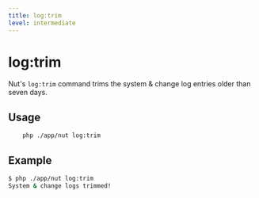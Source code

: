 ```yaml
---
title: log:trim
level: intermediate
---
```

log:trim
========

Nut's `log:trim` command trims the system & change log entries older than seven
days.

## Usage

```bash
    php ./app/nut log:trim
```


## Example

```bash
$ php ./app/nut log:trim
System & change logs trimmed!
```

